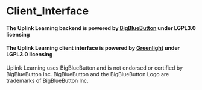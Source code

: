 # Client_Interface

#### The Uplink Learning backend is powered by [BigBlueButton](https://github.com/bigbluebutton/bigbluebutton) under LGPL3.0 licensing

#### The Uplink Learning client interface is powered by [Greenlight](https://github.com/bigbluebutton/greenlight) under LGPL3.0 licensing

Uplink Learning uses BigBlueButton and is not endorsed or certified by BigBlueButton Inc. BigBlueButton and the BigBlueButton Logo are trademarks of BigBlueButton Inc.
